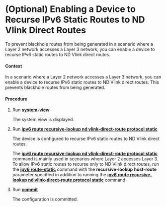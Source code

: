 (Optional) Enabling a Device to Recurse IPv6 Static Routes to ND Vlink Direct Routes
====================================================================================

To prevent blackhole routes from being generated in a scenario where a Layer 2 network accesses a Layer 3 network, you can enable a device to recurse IPv6 static routes to ND Vlink direct routes.

#### Context

In a scenario where a Layer 2 network accesses a Layer 3 network, you can enable a device to recurse IPv6 static routes to ND Vlink direct routes. This prevents blackhole routes from being generated.


#### Procedure

1. Run [**system-view**](cmdqueryname=system-view)
   
   
   
   The system view is displayed.
2. Run [**ipv6 route recursive-lookup nd vlink-direct-route protocol static**](cmdqueryname=ipv6+route+recursive-lookup+nd+vlink-direct-route+protocol+static)
   
   
   
   The device is configured to recurse IPv6 static routes to ND Vlink direct routes.
   
   
   
   The [**ipv6 route recursive-lookup nd vlink-direct-route protocol static**](cmdqueryname=ipv6+route+recursive-lookup+nd+vlink-direct-route+protocol+static) command is mainly used in scenarios where Layer 2 accesses Layer 3. To allow IPv6 static routes to recurse only to ND Vlink direct routes, run the [**ipv6 route-static**](cmdqueryname=ipv6+route-static) command with the **recursive-lookup** **host-route** parameter specified in addition to running the [**ipv6 route recursive-lookup nd vlink-direct-route protocol static**](cmdqueryname=ipv6+route+recursive-lookup+nd+vlink-direct-route+protocol+static) command.
3. Run [**commit**](cmdqueryname=commit)
   
   
   
   The configuration is committed.